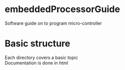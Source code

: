 # embeddedProcessorGuide
Software guide on to program micro-controller

<h1>Basic structure</h1>
Each directory covers a basic topic<br>
Documentation is done in html<br>




